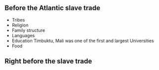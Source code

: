 ## Before the Atlantic slave trade
<!-- I believe the 1800's to 1850's can't remember of the top -->
- Tribes
- Religion
- Family structure
- Languages
- Education
	 Timbuktu, Mali was one of the first and largest Universities
- Food
## Right before the slave trade
<!-- Some of the things that went on leading up to the slave trade -->